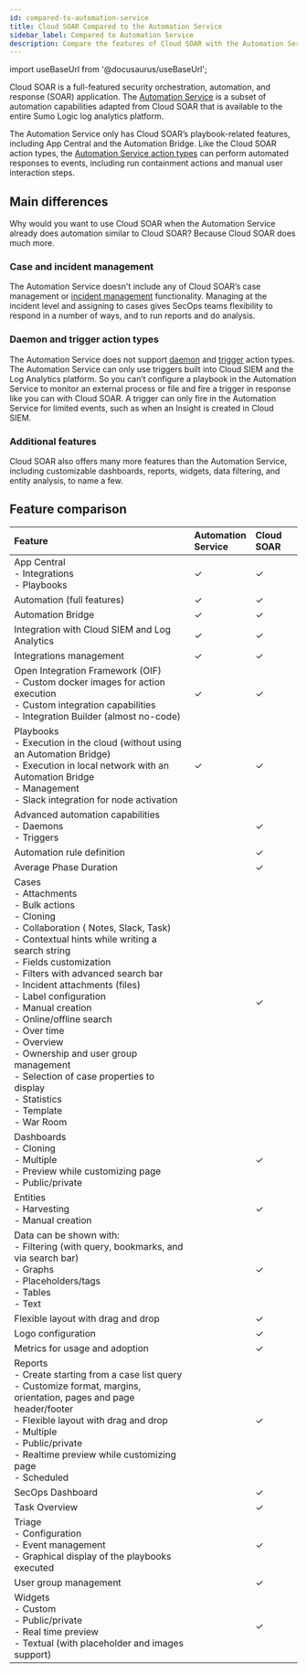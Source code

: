 ```yaml
---
id: compared-to-automation-service
title: Cloud SOAR Compared to the Automation Service
sidebar_label: Compared to Automation Service
description: Compare the features of Cloud SOAR with the Automation Service.
---
```


import useBaseUrl from '@docusaurus/useBaseUrl';

Cloud SOAR is a full-featured security orchestration, automation, and response (SOAR) application. The [Automation Service](/docs/platform-services/automation-service/about-automation-service/) is a subset of automation capabilities adapted from Cloud SOAR that is available to the entire Sumo Logic log analytics platform. 

The Automation Service only has Cloud SOAR’s playbook-related features, including App Central and the Automation Bridge. Like the Cloud SOAR action types, the [Automation Service action types](/docs/platform-services/automation-service/playbooks/create-playbooks/#add-an-action-node-to-a-playbook) can perform automated responses to events, including run containment actions and manual user interaction steps. 

## Main differences

Why would you want to use Cloud SOAR when the Automation Service already does automation similar to Cloud SOAR? Because Cloud SOAR does much more.

### Case and incident management

The Automation Service doesn't include any of Cloud SOAR’s case management or [incident management](/docs/cloud-soar/incidents-triage) functionality. Managing at the incident level and assigning to cases gives SecOps teams flexibility to respond in a number of ways, and to run reports and do analysis.

### Daemon and trigger action types

The Automation Service does not support [daemon](/docs/platform-services/automation-service/integration-framework/about-integration-framework/#daemon-action-definitions) and [trigger](/docs/platform-services/automation-service/integration-framework/about-integration-framework/#trigger-action-definitions) action types. The Automation Service can only use triggers built into Cloud SIEM and the Log Analytics platform. So you can’t configure a playbook in the Automation Service to monitor an external process or file and fire a trigger in response like you can with Cloud SOAR. A trigger can only fire in the Automation Service for limited events, such as when an Insight is created in Cloud SIEM.

### Additional features

Cloud SOAR also offers many more features than the Automation Service, including customizable dashboards, reports, widgets, data filtering, and entity analysis, to name a few.

## Feature comparison

| Feature | Automation<br/>Service | Cloud SOAR |
| :-- | :-- | :-- |
| App Central <br/>- Integrations <br/>- Playbooks | &#10003; | &#10003; |
| Automation (full features) | &#10003; | &#10003; | 
|  Automation Bridge | &#10003; | &#10003; | 
| Integration with Cloud SIEM and Log Analytics | &#10003; | &#10003; |
| Integrations management | &#10003; | &#10003; |
| Open Integration Framework (OIF)<br/>- Custom docker images for action execution<br/>- Custom integration capabilities<br/>- Integration Builder (almost no-code) | &#10003; | &#10003; |
| Playbooks<br/>- Execution in the cloud (without using an Automation Bridge)<br/>- Execution in local network with an Automation Bridge<br/>- Management<br/>- Slack integration for node activation | &#10003; | &#10003; |
| Advanced automation capabilities <br/>- Daemons <br/>- Triggers | | &#10003; |
| Automation rule definition |  |  &#10003; | 
| Average Phase Duration |  | &#10003; | 
| Cases <br/>- Attachments<br/>- Bulk actions<br/>- Cloning<br/>- Collaboration ( Notes, Slack, Task)<br/>- Contextual hints while writing a search string<br/>- Fields customization<br/>- Filters with advanced search bar<br/>- Incident attachments (files)<br/>- Label configuration<br/>- Manual creation<br/>- Online/offline search<br/>- Over time<br/>- Overview<br/>- Ownership and user group management<br/>- Selection of case properties to display<br/>- Statistics<br/>- Template<br/>- War Room | | &#10003; |
| Dashboards <br/>- Cloning<br/>- Multiple<br/>- Preview while customizing page<br/>- Public/private | | &#10003; |
| Entities<br/>- Harvesting<br/>- Manual creation | | &#10003; |
| Data can be shown with:<br/>- Filtering (with query, bookmarks, and via search bar)<br/>- Graphs<br/>- Placeholders/tags <br/>- Tables<br/>- Text | | &#10003; |
| Flexible layout with drag and drop | | &#10003; |
| Logo configuration | | &#10003; |
| Metrics for usage and adoption | | &#10003; |
| Reports<br/>- Create starting from a case list query<br/>- Customize format, margins, orientation, pages and page header/footer<br/>- Flexible layout with drag and drop<br/>- Multiple<br/>- Public/private<br/>- Realtime preview while customizing page<br/>- Scheduled | | &#10003; |
| SecOps Dashboard | | &#10003; |
| Task Overview | | &#10003; |
| Triage <br/>- Configuration<br/>- Event management<br/>- Graphical display of the playbooks executed | | &#10003; |
| User group management | | &#10003; |
| Widgets<br/>- Custom<br/>- Public/private<br/>- Real time preview<br/>- Textual (with placeholder and images support) | | &#10003; |




